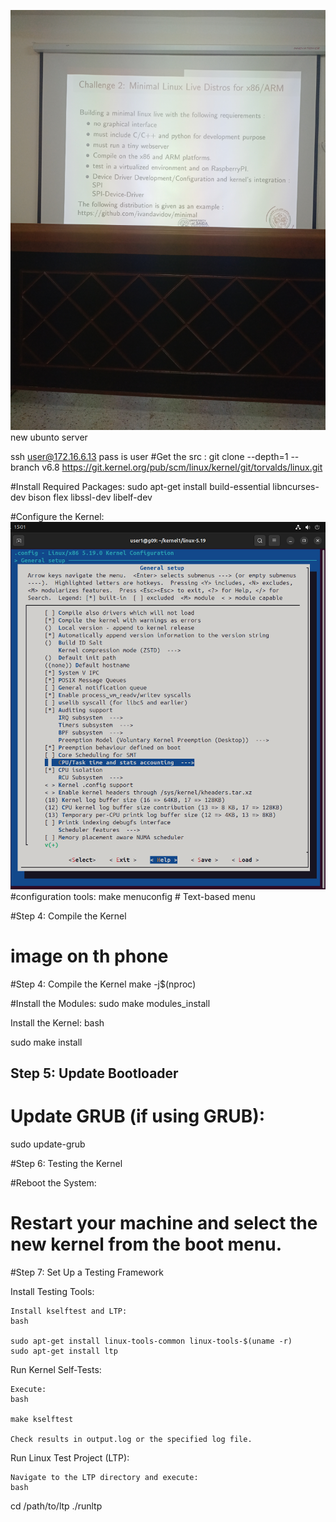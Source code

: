 ![IMG20241117094030.jpg](IMG20241117094030.jpg)
new ubunto server

ssh user@172.16.6.13
pass is user
#Get the src :
git clone --depth=1 --branch v6.8 https://git.kernel.org/pub/scm/linux/kernel/git/torvalds/linux.git

#Install Required Packages:
sudo apt-get install build-essential libncurses-dev bison flex libssl-dev libelf-dev

#Configure the Kernel:
![Capture d’écran du 2024-11-18 15-01-16.png](Capture%20d%E2%80%99%C3%A9cran%20du%202024-11-18%2015-01-16.png)
#configuration tools:
make menuconfig  # Text-based menu

#Step 4: Compile the Kernel
 
 
# image on th phone

#Step 4: Compile the Kernel
make -j$(nproc)

#Install the Modules:
sudo make modules_install

Install the Kernel:
bash

sudo make install

## Step 5: Update Bootloader

   # Update GRUB (if using GRUB):
sudo update-grub

#Step 6: Testing the Kernel

#Reboot the System:
#    Restart your machine and select the new kernel from the boot menu.



#Step 7: Set Up a Testing Framework


Install Testing Tools:

    Install kselftest and LTP:
    bash

    sudo apt-get install linux-tools-common linux-tools-$(uname -r)
    sudo apt-get install ltp

Run Kernel Self-Tests:

    Execute:
    bash

    make kselftest

    Check results in output.log or the specified log file.

Run Linux Test Project (LTP):

    Navigate to the LTP directory and execute:
    bash

cd /path/to/ltp
./runltp


